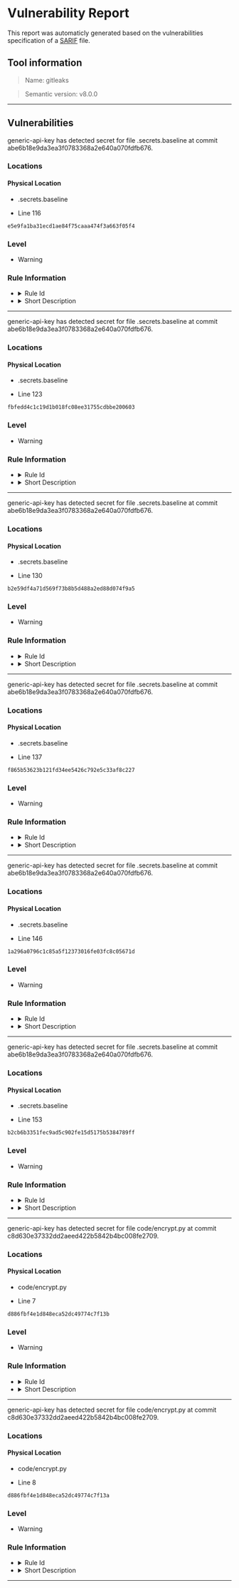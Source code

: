 # Vulnerability Report

This report was automaticly generated based on the vulnerabilities specification of a [SARIF](https://sarifweb.azurewebsites.net) file.

## Tool information

> Name: gitleaks





> Semantic version: v8.0.0


---

## Vulnerabilities

generic-api-key has detected secret for file .secrets.baseline at commit abe6b18e9da3ea3f0783368a2e640a070fdfb676.

### Locations
#### **Physical Location**
- .secrets.baseline


- Line 116

```
e5e9fa1ba31ecd1ae84f75caaa474f3a663f05f4
```






### Level

- Warning


### Rule Information

+ <details>
  <summary>Rule Id</summary>
  <br>
    generic-api-key
  </details>



+ <details>
    <summary>Short Description</summary>
    <br>
    (?i)(?:key|api|token|secret|client|passwd|password|auth|access)(?:[0-9a-z\-_\t .]{0,20})(?:[\s|&#39;]|[\s|&#34;]){0,3}(?:=|&gt;|:=|\|\|:|&lt;=|=&gt;|:)(?:&#39;|\&#34;|\s|=|\x60){0,5}([0-9a-z\-_.=]{10,150})(?:[&#39;|\&#34;|\n|\r|\s|\x60|;]|$)
    </details>






---

generic-api-key has detected secret for file .secrets.baseline at commit abe6b18e9da3ea3f0783368a2e640a070fdfb676.

### Locations
#### **Physical Location**
- .secrets.baseline


- Line 123

```
fbfedd4c1c19d1b018fc08ee31755cdbbe200603
```






### Level

- Warning


### Rule Information

+ <details>
  <summary>Rule Id</summary>
  <br>
    generic-api-key
  </details>



+ <details>
    <summary>Short Description</summary>
    <br>
    (?i)(?:key|api|token|secret|client|passwd|password|auth|access)(?:[0-9a-z\-_\t .]{0,20})(?:[\s|&#39;]|[\s|&#34;]){0,3}(?:=|&gt;|:=|\|\|:|&lt;=|=&gt;|:)(?:&#39;|\&#34;|\s|=|\x60){0,5}([0-9a-z\-_.=]{10,150})(?:[&#39;|\&#34;|\n|\r|\s|\x60|;]|$)
    </details>






---

generic-api-key has detected secret for file .secrets.baseline at commit abe6b18e9da3ea3f0783368a2e640a070fdfb676.

### Locations
#### **Physical Location**
- .secrets.baseline


- Line 130

```
b2e59df4a71d569f73b8b5d488a2ed88d074f9a5
```






### Level

- Warning


### Rule Information

+ <details>
  <summary>Rule Id</summary>
  <br>
    generic-api-key
  </details>



+ <details>
    <summary>Short Description</summary>
    <br>
    (?i)(?:key|api|token|secret|client|passwd|password|auth|access)(?:[0-9a-z\-_\t .]{0,20})(?:[\s|&#39;]|[\s|&#34;]){0,3}(?:=|&gt;|:=|\|\|:|&lt;=|=&gt;|:)(?:&#39;|\&#34;|\s|=|\x60){0,5}([0-9a-z\-_.=]{10,150})(?:[&#39;|\&#34;|\n|\r|\s|\x60|;]|$)
    </details>






---

generic-api-key has detected secret for file .secrets.baseline at commit abe6b18e9da3ea3f0783368a2e640a070fdfb676.

### Locations
#### **Physical Location**
- .secrets.baseline


- Line 137

```
f865b53623b121fd34ee5426c792e5c33af8c227
```






### Level

- Warning


### Rule Information

+ <details>
  <summary>Rule Id</summary>
  <br>
    generic-api-key
  </details>



+ <details>
    <summary>Short Description</summary>
    <br>
    (?i)(?:key|api|token|secret|client|passwd|password|auth|access)(?:[0-9a-z\-_\t .]{0,20})(?:[\s|&#39;]|[\s|&#34;]){0,3}(?:=|&gt;|:=|\|\|:|&lt;=|=&gt;|:)(?:&#39;|\&#34;|\s|=|\x60){0,5}([0-9a-z\-_.=]{10,150})(?:[&#39;|\&#34;|\n|\r|\s|\x60|;]|$)
    </details>






---

generic-api-key has detected secret for file .secrets.baseline at commit abe6b18e9da3ea3f0783368a2e640a070fdfb676.

### Locations
#### **Physical Location**
- .secrets.baseline


- Line 146

```
1a296a0796c1c85a5f12373016fe03fc8c05671d
```






### Level

- Warning


### Rule Information

+ <details>
  <summary>Rule Id</summary>
  <br>
    generic-api-key
  </details>



+ <details>
    <summary>Short Description</summary>
    <br>
    (?i)(?:key|api|token|secret|client|passwd|password|auth|access)(?:[0-9a-z\-_\t .]{0,20})(?:[\s|&#39;]|[\s|&#34;]){0,3}(?:=|&gt;|:=|\|\|:|&lt;=|=&gt;|:)(?:&#39;|\&#34;|\s|=|\x60){0,5}([0-9a-z\-_.=]{10,150})(?:[&#39;|\&#34;|\n|\r|\s|\x60|;]|$)
    </details>






---

generic-api-key has detected secret for file .secrets.baseline at commit abe6b18e9da3ea3f0783368a2e640a070fdfb676.

### Locations
#### **Physical Location**
- .secrets.baseline


- Line 153

```
b2cb6b3351fec9ad5c902fe15d5175b5384789ff
```






### Level

- Warning


### Rule Information

+ <details>
  <summary>Rule Id</summary>
  <br>
    generic-api-key
  </details>



+ <details>
    <summary>Short Description</summary>
    <br>
    (?i)(?:key|api|token|secret|client|passwd|password|auth|access)(?:[0-9a-z\-_\t .]{0,20})(?:[\s|&#39;]|[\s|&#34;]){0,3}(?:=|&gt;|:=|\|\|:|&lt;=|=&gt;|:)(?:&#39;|\&#34;|\s|=|\x60){0,5}([0-9a-z\-_.=]{10,150})(?:[&#39;|\&#34;|\n|\r|\s|\x60|;]|$)
    </details>






---

generic-api-key has detected secret for file code/encrypt.py at commit c8d630e37332dd2aeed422b5842b4bc008fe2709.

### Locations
#### **Physical Location**
- code/encrypt.py


- Line 7

```
d886fbf4e1d848eca52dc49774c7f13b
```






### Level

- Warning


### Rule Information

+ <details>
  <summary>Rule Id</summary>
  <br>
    generic-api-key
  </details>



+ <details>
    <summary>Short Description</summary>
    <br>
    (?i)(?:key|api|token|secret|client|passwd|password|auth|access)(?:[0-9a-z\-_\t .]{0,20})(?:[\s|&#39;]|[\s|&#34;]){0,3}(?:=|&gt;|:=|\|\|:|&lt;=|=&gt;|:)(?:&#39;|\&#34;|\s|=|\x60){0,5}([0-9a-z\-_.=]{10,150})(?:[&#39;|\&#34;|\n|\r|\s|\x60|;]|$)
    </details>






---

generic-api-key has detected secret for file code/encrypt.py at commit c8d630e37332dd2aeed422b5842b4bc008fe2709.

### Locations
#### **Physical Location**
- code/encrypt.py


- Line 8

```
d886fbf4e1d848eca52dc49774c7f13a
```






### Level

- Warning


### Rule Information

+ <details>
  <summary>Rule Id</summary>
  <br>
    generic-api-key
  </details>



+ <details>
    <summary>Short Description</summary>
    <br>
    (?i)(?:key|api|token|secret|client|passwd|password|auth|access)(?:[0-9a-z\-_\t .]{0,20})(?:[\s|&#39;]|[\s|&#34;]){0,3}(?:=|&gt;|:=|\|\|:|&lt;=|=&gt;|:)(?:&#39;|\&#34;|\s|=|\x60){0,5}([0-9a-z\-_.=]{10,150})(?:[&#39;|\&#34;|\n|\r|\s|\x60|;]|$)
    </details>






---

